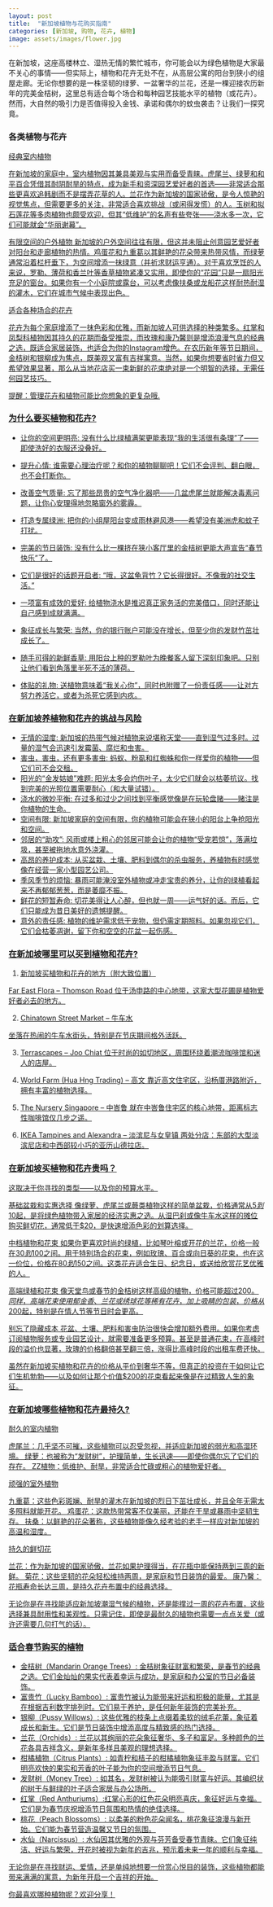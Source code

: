 ```yaml
---
layout: post
title:  "新加坡植物与花购买指南"
categories: [新加坡, 购物, 花卉, 植物]
image: assets/images/flower.jpg
---
```


在新加坡，这座高楼林立、湿热无情的繁忙城市，你可能会以为绿色植物是大家最不关心的事情——但实际上，植物和花卉无处不在，从高层公寓的阳台到狭小的组屋走廊。无论你想要的是一株坚韧的绿萝、一盆奢华的兰花，还是一棵迎接农历新年的完美金桔树，这里总有适合每个场合和每种园艺技能水平的植物（或花卉）。然而，大自然的吸引力是否值得投入金钱、承诺和偶尔的蚊虫袭击？让我们一探究竟。

### 各类植物与花卉

<u>经典室内植物<u>

在新加坡的家庭中，室内植物因其兼具美观与实用而备受青睐。虎尾兰、绿萝和和平百合凭借其耐阴耐旱的特点，成为新手和资深园艺爱好者的首选——非常适合那些更喜欢追韩剧而不是摆弄花草的人。兰花作为新加坡的国家骄傲，是令人惊艳的视觉焦点，但需要更多的关注，非常适合喜欢挑战（或闲得发慌）的人。玉树和拟石莲花等多肉植物也颇受欢迎，但其“低维护”的名声有些夸张——浇水多一次，它们可能就会“华丽谢幕”。

<u>有限空间的户外植物<u>
新加坡的户外空间往往有限，但这并未阻止创意园艺爱好者对阳台和走廊植物的热情。鸡蛋花和九重葛以其鲜艳的花朵带来热带风情，而绿萝通常沿着栏杆垂下，为空间增添一抹绿意（并祈求财运亨通）。对于喜欢烹饪的人来说，罗勒、薄荷和香兰叶等香草植物紧凑又实用，即使你的“花园”只是一扇阳光充足的窗台。如果你有一个小庭院或露台，可以考虑像扶桑或龙船花这样耐热耐湿的灌木，它们在城市气候中表现出色。

<u>适合各种场合的花卉<u>

花卉为每个家庭增添了一抹色彩和优雅，而新加坡人可供选择的种类繁多。红掌和凤梨科植物因其持久的花期而备受推崇，而玫瑰和康乃馨则是增添浪漫气息的经典之选，既适合家居装饰，也适合为你的Instagram增色。在农历新年等节日期间，金桔树和银柳成为焦点，既美观又富有吉祥寓意。当然，如果你想要省时省力但又希望效果显著，那么从当地花店买一束新鲜的花束绝对是一个明智的选择，无需任何园艺技巧。

提醒：管理花卉和植物可能比你想象的更复杂哦.

### 为什么要买植物和花卉?

+ 让你的空间更明亮: 没有什么比绿植满架更能表现“我的生活很有条理”了——即使洗好的衣服还没叠好。

+ 提升心情: 谁需要心理治疗呢？和你的植物聊聊吧！它们不会评判、翻白眼，也不会打断你。

+ 改善空气质量: 忘了那些昂贵的空气净化器吧——几盆虎尾兰就能解决毒素问题，让你心安理得地忽略窗外的雾霾。

+ 打造专属绿洲: 把你的小组屋阳台变成雨林避风港——希望没有美洲虎和蚊子打扰。

+ 完美的节日装饰: 没有什么比一棵挤在狭小客厅里的金桔树更能大声宣告“春节快乐”了。

+ 它们是很好的话题开启者: “哦，这盆龟背竹？它长得很好。不像我的社交生活。”

+ 一项富有成效的爱好: 给植物浇水是推迟真正家务活的完美借口，同时还能让自己感到成就满满。

+ 象征成长与繁荣: 当然，你的银行账户可能没在增长，但至少你的发财竹茁壮成长了。

+ 随手可得的新鲜香草: 用阳台上种的罗勒叶为晚餐客人留下深刻印象吧。只别让他们看到角落里半死不活的薄荷。

+ 体贴的礼物: 送植物意味着“我关心你”，同时也附赠了一份责任感——让对方努力养活它，或者为杀死它感到内疚。

### 在新加坡养植物和花卉的挑战与风险

+ 无情的湿度: 新加坡的热带气候对植物来说堪称天堂——直到湿气过多时。过量的湿气会迅速引发霉菌、腐烂和虫害。
+ 害虫，害虫，还有更多害虫: 蚂蚁、粉虱和红蜘蛛和你一样爱你的植物——但它们可不会交租。
+ 阳光的“金发姑娘”难题: 阳光太多会灼伤叶子，太少它们就会以枯萎抗议。找到完美的光照位置需要耐心（和大量试错）。
+ 浇水的微妙平衡: 在过多和过少之间找到平衡感觉像是在玩轮盘赌——赌注是你植物的生命。
+ 空间有限: 新加坡家庭的空间有限，你的植物可能会在狭小的阳台上争抢阳光和空间。
+ 邻居的“助攻”: 风雨或楼上粗心的邻居可能会让你的植物“受宠若惊”，落满垃圾，甚至被拖地水意外浇灌。
+ 高昂的养护成本: 从买盆栽、土壤、肥料到偶尔的杀虫服务，养植物有时感觉像在经营一家小型园艺公司。
+ 季风季节的烦恼: 暴雨可能淹没室外植物或冲走宝贵的养分，让你的绿植看起来不再郁郁葱葱，而是萎靡不振。
+ 鲜花的短暂寿命: 切花美得让人心醉，但也就一周——运气好的话。而后，它们只能成为昔日美好的遗憾提醒。
+ 意外的责任感: 植物的维护需求低于宠物，但仍需定期照料。如果忽视它们，它们会枯萎凋谢，留下你和空空的花盆一起伤感。

### 在新加坡哪里可以买到植物和花卉?

1. 新加坡买植物和花卉的地方（附大致位置）

Far East Flora – Thomson Road
位于汤申路的中心地带，这家大型花圃是植物爱好者必去的地方。

2. Chinatown Street Market – 牛车水

坐落在热闹的牛车水街头，特别是在节庆期间格外活跃。

3. Terrascapes – Joo Chiat
位于时尚的如切地区，周围环绕着潮流咖啡馆和迷人的店屋。

4. World Farm (Hua Hng Trading) – 高文
靠近高文住宅区，沿杨厝港路附近，拥有丰富的植物选择。

5. The Nursery Singapore – 中峇鲁
就在中峇鲁住宅区的核心地带，距离标志性咖啡馆仅几步之遥。

6. IKEA Tampines and Alexandra – 淡滨尼与女皇镇
两处分店：东部的大型淡滨尼店和中西部较小巧的亚历山德拉店。

### 在新加坡买植物和花卉贵吗？

这取决于你寻找的类型——以及你的预算水平。

<u>基础盆栽和实惠选择<u>
像绿萝、虎尾兰或蕨类植物这样的简单盆栽，价格通常从$5到$10起，是将绿色植物带入家居的经济实惠之选。从湿巴刹或像牛车水这样的摊位购买鲜切花，通常低于$20，是快速增添色彩的划算选择。

<u>中档植物和花束<u>
如果你更喜欢时尚的绿植，比如琴叶榕或开花的兰花，价格一般在$30到$100之间。用于特别场合的花束，例如玫瑰、百合或向日葵的花束，也在这一价位，价格在$80到$150之间。这类花卉适合生日、纪念日，或送给欣赏花艺优雅的人。

<u>高端绿植和花束<u>
像天堂鸟或春节的金桔树这样高级的植物，价格可能超过$200。同样，高端花束使用郁金香、兰花或绣球花等稀有花卉，加上吸睛的包装，价格从$200起，特别是在情人节等节日时会更高。

<u>别忘了隐藏成本<u>
花盆、土壤、肥料和害虫防治很快会增加额外费用。如果你考虑订阅植物服务或专业园艺设计，就需要准备更多预算。甚至是普通花束，在高峰时段的溢价也显著，玫瑰的价格翻倍甚至翻三倍，涨得比高峰时段的出租车费还快。

虽然在新加坡买植物和花卉的价格从平价到奢华不等，但真正的投资在于如何让它们生机勃勃——以及如何让那个价值$200的花束看起来像是在过精致人生的象征。

### 在新加坡哪些植物和花卉最持久?

<u>耐久的室内植物<u>

虎尾兰：几乎坚不可摧，这些植物可以忍受忽视，并适应新加坡的弱光和高湿环境。
绿萝：也被称为“发财树”，护理简单，生长迅速——即使你偶尔忘了它们的存在。
ZZ植物：低维护、耐旱，非常适合忙碌或粗心的植物爱好者。

<u>顽强的室外植物<u>

九重葛：这些色彩斑斓、耐旱的灌木在新加坡的烈日下茁壮成长，并且全年无需太多照料就能开花。
鸡蛋花：这款热带常客不仅美丽，还能在干旱或暴雨中坚韧生存。
扶桑：以鲜艳的花朵著称，这些植物能像久经考验的老手一样应对新加坡的高温和湿度。

<u>持久的鲜切花<u>

兰花：作为新加坡的国家骄傲，兰花如果护理得当，在花瓶中能保持两到三周的新鲜。
菊花：这些坚韧的花朵轻松维持两周，是家庭和节日装饰的最爱。
康乃馨：花瓶寿命长达三周，是持久花卉布置中的经典选择。

无论你是在寻找能适应新加坡潮湿气候的植物，还是能撑过一周的花卉布置，这些选择兼具耐用性和美观性。只需记住，即使是最耐久的植物也需要一点点关爱（或许还需要几句打气的话）。

### 适合春节购买的植物

+ 金桔树（Mandarin Orange Trees）: 金桔树象征财富和繁荣，是春节的经典之选。它们金灿灿的果实代表着幸运与成功，是家庭和办公室的节日必备装饰。
+ 富贵竹（Lucky Bamboo）: 富贵竹被认为能带来好运和积极的能量，尤其是在根据吉利数字排列时。它们易于养护，是任何新年装饰的完美补充。
+ 银柳（Pussy Willows）: 这些优雅的枝条上点缀着柔软的绒毛花蕾，象征着成长和新生。它们是节日装饰中增添高度与精致感的热门选择。
+ 兰花（Orchids）: 兰花以其绚丽的花朵象征奢华、多子和富足。多种颜色的兰花各具吉祥含义，是新年多样且美观的理想选择。
+ 柑橘植物（Citrus Plants）: 如青柠和桔子的柑橘植物象征丰盈与财富。它们明亮欢快的果实和芳香的叶子能为你的空间增添节日气息。
+ 发财树（Money Tree）: 如其名，发财树被认为能吸引财富与好运。其编织状的树干与鲜绿的叶子适合家居与办公场所。
+ 红掌（Red Anthuriums）:红掌心形的红色花朵明亮喜庆，象征好运与幸福。它们是为春节庆祝增添节日氛围和热情的绝佳选择。
+ 桃花（Peach Blossoms）: 以柔美的粉色花朵闻名，桃花象征浪漫与新开始。它们能为春节营造温馨又节日的氛围。
+ 水仙（Narcissus）: 水仙因其优雅的外观与芬芳备受春节青睐。它们象征纯洁、好运与繁荣，开花时被视为新年的吉兆，预示着未来一年的顺利与幸福。

无论你是在寻找财运、爱情，还是单纯地想要一份赏心悦目的装饰，这些植物都能带来满满的寓意，为新年开启一个吉祥的开始。

你最喜欢哪种植物呢？欢迎分享！


